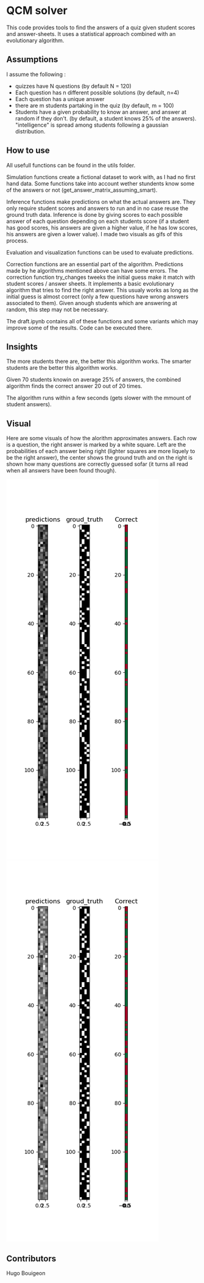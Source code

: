 # QCM solver

This code provides tools to find the answers of a quiz given student scores and answer-sheets.
It uses a statistical approach combined with an evolutionary algorithm.

## Assumptions

I assume the following :
- quizzes have N questions (by default N = 120)
- Each question has n different possible solutions (by default, n=4)
- Each question has a unique answer
- there are m students partaking in the quiz (by default, m = 100)
- Students have a given probability to know an answer, and answer at random if they don't. (by default, a student knows 25% of the answers). "intelligence" is spread among students following a gaussian distribution.

## How to use

All usefull functions can be found in the utils folder.

Simulation functions create a fictional dataset to work with, as I had no first hand data. Some functions take into account wether stundents know some of the answers or not (get_answer_matrix_assuming_smart).

Inference functions make predictions on what the actual answers are. They only require student scores and answers to run and in no case reuse the ground truth data. Inference is done by giving scores to each possible answer of each question depending on each students score (if a student has good scores, his answers are given a higher value, if he has low scores, his answers are given a lower value). I made two visuals as gifs of this process.

Evaluation and visualization functions can be used to evaluate predictions.

Correction functions are an essential part of the algorithm. Predictions made by he algorithms mentioned above can have some errors. The correction function try_changes tweeks the initial guess make it match with student scores / answer sheets. It implements a basic evolutionary algorithm that tries to find the right answer. This usualy works as long as the initial guess is almost correct (only a few questions have wrong answers associated to them). Given anough students which are answering at random, this step may not be necessary.

The draft.ipynb contains all of these functions and some variants which may improve some of the results. Code can be executed there.

## Insights

The more students there are, the better this algorithm works. The smarter students are the better this algorithm works.

Given 70 students knowin on average 25% of answers, the combined algorithm finds the correct answer 20 out of 20 times.

The algorithm runs within a few seconds (gets slower with the mmount of student answers).

## Visual

Here are some visuals of how the alorithm approximates answers. Each row is a question, the right answer is marked by a white square. Left are the probabilities of each answer being right (lighter squares are more liquely to be the right answer), the center shows the ground truth and on the right is shown how many questions are correctly guessed sofar (it turns all read when all answers have been found though).

![Alt text](<solver gif 1.gif>)
![Alt text](<solver gif 2.gif>)

## Contributors

Hugo Bouigeon 
